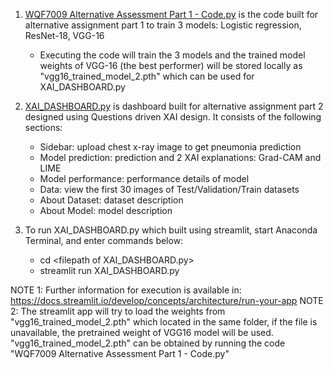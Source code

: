 1. <ins>WQF7009 Alternative Assessment Part 1 - Code.py</ins> is the code built for alternative assignment part 1 to train 3 models: Logistic regression, ResNet-18, VGG-16
   - Executing the code will train the 3 models and the trained model weights of VGG-16 (the best performer) will be stored locally as "vgg16_trained_model_2.pth" which can be used for XAI_DASHBOARD.py
2. <ins>XAI_DASHBOARD.py</ins> is dashboard built for alternative assignment part 2 designed using Questions driven XAI design. It consists of the following sections:
   - Sidebar: upload chest x-ray image to get pneumonia prediction
   - Model prediction: prediction and 2 XAI explanations: Grad-CAM and LIME
   - Model performance: performance details of model
   - Data: view the first 30 images of Test/Validation/Train datasets
   - About Dataset: dataset description
   - About Model: model description

3. To run XAI_DASHBOARD.py which built using streamlit, start Anaconda Terminal, and enter commands below:
   - cd \<filepath of XAI_DASHBOARD.py>
   - streamlit run XAI_DASHBOARD.py

NOTE 1: Further information for execution is available in: https://docs.streamlit.io/develop/concepts/architecture/run-your-app
NOTE 2: The streamlit app will try to load the weights from "vgg16_trained_model_2.pth" which located in the same folder, if the file is unavailable, the pretrained weight of VGG16 model will be used. "vgg16_trained_model_2.pth" can be obtained by running the code "WQF7009 Alternative Assessment Part 1 - Code.py"

